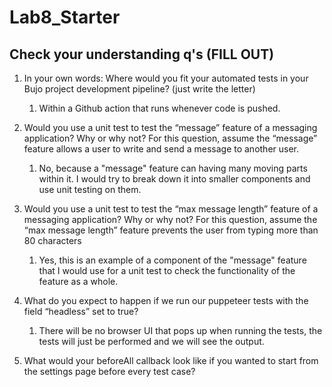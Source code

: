 # Lab8_Starter

## Check your understanding q's (FILL OUT)
1. In your own words: Where would you fit your automated tests in your Bujo project development pipeline? (just write the letter)
   
   1. Within a Github action that runs whenever code is pushed.

2. Would you use a unit test to test the “message” feature of a messaging application? Why or why not? For this question, assume the “message” feature allows a user to write and send a message to another user.

    1. No, because a "message" feature can having many moving parts within it. I would try to break down it into smaller components and use unit testing on them.

3. Would you use a unit test to test the “max message length” feature of a messaging application? Why or why not? For this question, assume the “max message length” feature prevents the user from typing more than 80 characters

    1. Yes, this is an example of a component of the "message" feature that I would use for a unit test to check the functionality of the feature as a whole.

4. What do you expect to happen if we run our puppeteer tests with the field “headless” set to true?

    1. There will be no browser UI that pops up when running the tests, the tests will just be performed and we will see the output.

5. What would your beforeAll callback look like if you wanted to start from the settings page before every test case?

